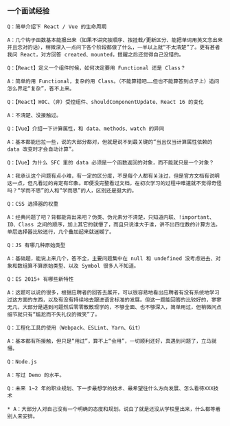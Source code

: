 
### 一个面试经验
    Q：简单介绍下 React / Vue 的生命周期

    A：几个钩子函数基本能报出来（如果不讲究按顺序、按挂载/更新区分、能把单词用英文念出来并且念对的话），稍微深入一点问下各个阶段都做了什么，一半以上就“不太清楚”了。更有甚者我问 React，对方回答 created、mounted，提醒之后还觉得自己没错的。

    Q：【React】定义一个组件时候，如何决定要用 Functional 还是 Class？

    A：简单的用 Functional，复杂的用 Class。（不能算错吧……但也不能算答到点子上）追问怎么界定“复杂”，答不上来。

    Q：【React】HOC、（非）受控组件、shouldComponentUpdate、React 16 的变化

    A：不清楚、没接触过。

    Q：【Vue】介绍一下计算属性，和 data、methods、watch 的异同

    A：基本都能巴拉一些，说的大部分都对，但就是说不到最关键的“当且仅当计算属性依赖的 data 改变时才会自动计算”。

    Q：【Vue】为什么 SFC 里的 data 必须是一个函数返回的对象，而不能就只是一个对象？

    A：我承认这个问题有点小难，有一定的区分度，不是每个人都有关注过，但是官方文档有说明这一点，但凡看过的肯定有印象。即便没完整看过文档，在初次学习的过程中难道就不觉得奇怪吗？“学而不思”的人和“学而思”的人，区别还是挺大的。

    Q：CSS 选择器的权重

    A：经典问题了吧？背都能背出来吧？伪类、伪元素分不清楚，只知道内联、!important、ID、Class 之间的顺序，加上其它的就懵了，而且只说谁大于谁，讲不出四位数的计算方法。单层选择器比较还行，几个叠加起来就迷糊了。

    Q：JS 有哪几种原始类型

    A：基础题，能说上来几个，答不全，主要问题集中在 null 和 undefined 没考虑进去、对象和数组算不算原始类型、以及 Symbol 很多人不知道。

    Q：ES 2015+ 有哪些新特性

    A：这题可以说的很多，根据应聘者的回答去展开，可以很容易地看出应聘者有没有系统地学习过这方面的东西，以及有没有持续地去跟进语言标准的发展。但这一题能回答的比较好的，寥寥无几，大部分是遇到问题然后零零散散现学的，不够全面、也不够深入，简单用过，但稍微问点细节就只有“尴尬而不失礼仪的微笑”了。

    Q：工程化工具的使用（Webpack、ESLint、Yarn、Git）

    A：基本都有所接触，但只是“用过”，算不上“会用”，一切顺利还好，真遇到问题了，立马就懵。

    Q：Node.js

    A：写过 Demo 的水平。

    Q：未来 1~2 年的职业规划、下一步最想学的技术、最希望往什么方向发展、怎么看待XXX技术

    * A：大部分人对自己没有一个明确的态度和规划。说白了就是还没从学校里出来，什么都等着别人来安排。
